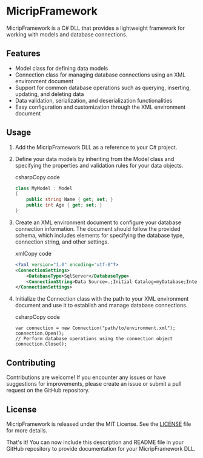 MicripFramework
===============

MicripFramework is a C# DLL that provides a lightweight framework for working with models and database connections.

Features
--------

-   Model class for defining data models
-   Connection class for managing database connections using an XML environment document
-   Support for common database operations such as querying, inserting, updating, and deleting data
-   Data validation, serialization, and deserialization functionalities
-   Easy configuration and customization through the XML environment document

Usage
-----

1.  Add the MicripFramework DLL as a reference to your C# project.

2.  Define your data models by inheriting from the Model class and specifying the properties and validation rules for your data objects.

    csharpCopy code

    ```c#
    class MyModel : Model
    {
        public string Name { get; set; }
        public int Age { get; set; }
    }
    ```

3.  Create an XML environment document to configure your database connection information. The document should follow the provided schema, which includes elements for specifying the database type, connection string, and other settings.

    xmlCopy code

    ```xml
    <?xml version="1.0" encoding="utf-8"?>
    <ConnectionSettings>
        <DatabaseType>SqlServer</DatabaseType>
        <ConnectionString>Data Source=.;Initial Catalog=myDatabase;Integrated Security=True</ConnectionString>
    </ConnectionSettings>
    ```

4.  Initialize the Connection class with the path to your XML environment document and use it to establish and manage database connections.

    csharpCopy code

    ```
    var connection = new Connection("path/to/environment.xml");
    connection.Open();
    // Perform database operations using the connection object
    connection.Close();
    ```

Contributing
------------

Contributions are welcome! If you encounter any issues or have suggestions for improvements, please create an issue or submit a pull request on the GitHub repository.

License
-------

MicripFramework is released under the MIT License. See the [LICENSE](https://chat.openai.com/LICENSE) file for more details.

That's it! You can now include this description and README file in your GitHub repository to provide documentation for your MicripFramework DLL.
